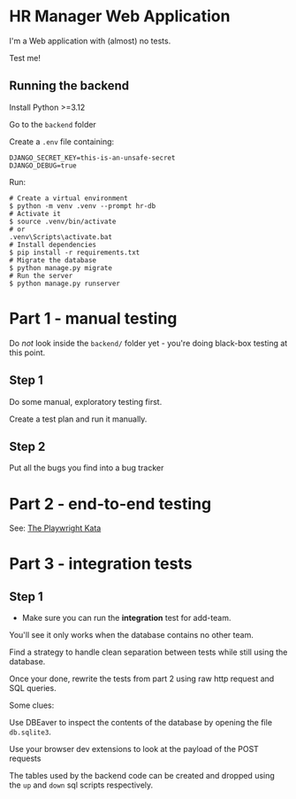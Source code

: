 # HR Manager Web Application

I'm a Web application with (almost) no tests.

Test me!


## Running the backend

Install Python >=3.12

Go to the `backend` folder

Create a `.env` file containing:

```
DJANGO_SECRET_KEY=this-is-an-unsafe-secret
DJANGO_DEBUG=true
```

Run:

```
# Create a virtual environment
$ python -m venv .venv --prompt hr-db
# Activate it
$ source .venv/bin/activate
# or
.venv\Scripts\activate.bat
# Install dependencies
$ pip install -r requirements.txt
# Migrate the database
$ python manage.py migrate
# Run the server
$ python manage.py runserver
```

# Part 1 - manual testing

Do _not_ look inside the `backend/` folder yet - you're doing black-box testing at this point.

## Step 1

Do some manual, exploratory testing first.

Create a test plan and run it manually.

## Step 2

Put all the bugs you find into a bug tracker

# Part 2 - end-to-end testing

See: [The Playwright Kata](https://github.com/dmerejkowsky/kata-playwright)

# Part 3 - integration tests

## Step 1

* Make sure you can run the **integration** test for add-team.

You'll see it only works when the database contains no other team.

Find a strategy to handle clean separation between tests while still 
using the database.
 
Once your done, rewrite the tests from part 2 using raw http request
and SQL queries.

Some clues:

Use DBEaver to inspect the contents of the database by opening the file `db.sqlite3`.

Use your browser dev extensions to look at the payload of the POST requests

The tables used by the backend code can be created and dropped using the `up`  and `down` sql scripts respectively.
